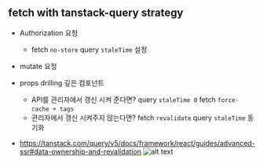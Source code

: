 ## fetch with tanstack-query strategy

- Authorization 요청
  - fetch `no-store` query `staleTime` 설정

- mutate 요청

- props drilling 깊은 컴포넌트
  - API를 관리자에서 갱신 시켜 준다면? query `staleTime 0` fetch `force-cache + tags`
  - 관리자에서 갱신 시켜주지 않는다면? fetch `revalidate` query `staleTime` 동기화

- https://tanstack.com/query/v5/docs/framework/react/guides/advanced-ssr#data-ownership-and-revalidation
![alt text](<스크린샷 2024-04-19 오후 4.11.39.png>)
